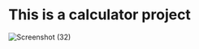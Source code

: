 <h1>This is a calculator project </h1>


![Screenshot (32)](https://github.com/RoshanDorkhande/calculator-using-CSS/assets/70069046/36aac152-5e5b-48bc-a392-5654bc107d63)

